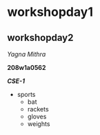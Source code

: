 # workshopday1
## workshopday2
*Yagna Mithra*

**208w1a0562**

***CSE-1***
* sports
     * bat
     * rackets
     * gloves
     * weights
